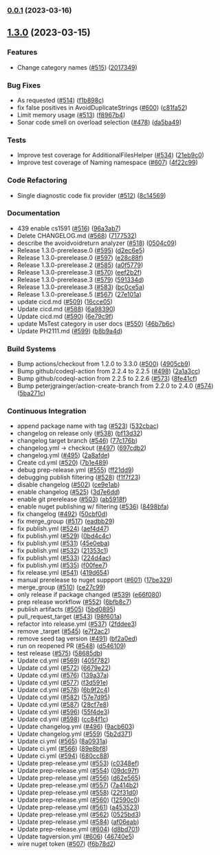 ### [0.0.1](https://github.com/philips-software/roslyn-analyzers/compare/v0.0.0...v0.0.1) (2023-03-16)



## [1.3.0](https://github.com/philips-software/roslyn-analyzers/compare/v0.0.0...v1.3.0) (2023-03-15)


### Features

* Change category names ([#515](https://github.com/philips-software/roslyn-analyzers/issues/515)) ([2017349](https://github.com/philips-software/roslyn-analyzers/commit/201734992dc4cc4250258234668122799c5d7ac8))


### Bug Fixes

* As requested ([#514](https://github.com/philips-software/roslyn-analyzers/issues/514)) ([f1b898c](https://github.com/philips-software/roslyn-analyzers/commit/f1b898c73b5a9d6ef7ce4c26b542b01b9064197a))
* fix false positives in AvoidDuplicateStrings ([#600](https://github.com/philips-software/roslyn-analyzers/issues/600)) ([c81fa52](https://github.com/philips-software/roslyn-analyzers/commit/c81fa52c415b5b5b1646500e497a3ed9c199a884))
* Limit memory usage ([#513](https://github.com/philips-software/roslyn-analyzers/issues/513)) ([f8967b4](https://github.com/philips-software/roslyn-analyzers/commit/f8967b4c80a818dcc10c980a31267beb644ed4a1))
* Sonar code smell on overload selection ([#478](https://github.com/philips-software/roslyn-analyzers/issues/478)) ([da5ba49](https://github.com/philips-software/roslyn-analyzers/commit/da5ba4929a2444792c8546aab20ddf242ef0ae5d))


### Tests

* Improve test coverage for AdditionalFilesHelper ([#534](https://github.com/philips-software/roslyn-analyzers/issues/534)) ([21eb9c0](https://github.com/philips-software/roslyn-analyzers/commit/21eb9c0afd7e4f2e650cfebe2eb022f668f28466))
* Improve test coverage of Naming namespace ([#607](https://github.com/philips-software/roslyn-analyzers/issues/607)) ([4f22c99](https://github.com/philips-software/roslyn-analyzers/commit/4f22c99e312e4c28d4fe385d7e0120dcac1e987d))


### Code Refactoring

* Single diagnostic code fix provider ([#512](https://github.com/philips-software/roslyn-analyzers/issues/512)) ([8c14569](https://github.com/philips-software/roslyn-analyzers/commit/8c14569ffe774ab97ee401e7d5be9b02f258b919))


### Documentation

* 439 enable cs1591 ([#516](https://github.com/philips-software/roslyn-analyzers/issues/516)) ([96a3ab7](https://github.com/philips-software/roslyn-analyzers/commit/96a3ab7e06e0295c54df8d955a6cf857a5afc0fc))
* Delete CHANGELOG.md ([#568](https://github.com/philips-software/roslyn-analyzers/issues/568)) ([7177532](https://github.com/philips-software/roslyn-analyzers/commit/7177532ed5eec10325e19708c658cdceb4e14a58))
* describe the avoidvoidreturn analyzer ([#518](https://github.com/philips-software/roslyn-analyzers/issues/518)) ([0504c09](https://github.com/philips-software/roslyn-analyzers/commit/0504c09473ded10ad5c7602b4cf90063ba2855e4))
* Release 1.3.0-prerelease.0  ([#595](https://github.com/philips-software/roslyn-analyzers/issues/595)) ([d2ec6e5](https://github.com/philips-software/roslyn-analyzers/commit/d2ec6e563fa23fa0d82882ce58aca5aef569aa6c))
* Release 1.3.0-prerelease.0  ([#597](https://github.com/philips-software/roslyn-analyzers/issues/597)) ([e28c88f](https://github.com/philips-software/roslyn-analyzers/commit/e28c88fba80c3c71990a3e4ccb622e18f779ebb4))
* Release 1.3.0-prerelease.2  ([#585](https://github.com/philips-software/roslyn-analyzers/issues/585)) ([a0f5779](https://github.com/philips-software/roslyn-analyzers/commit/a0f57791884ad95a3a411bb13953ae71d7b5b7da))
* Release 1.3.0-prerelease.3  ([#570](https://github.com/philips-software/roslyn-analyzers/issues/570)) ([eef2b2f](https://github.com/philips-software/roslyn-analyzers/commit/eef2b2fb5b2f9544c56c0b61b680a9e3ea6ee49a))
* Release 1.3.0-prerelease.3  ([#579](https://github.com/philips-software/roslyn-analyzers/issues/579)) ([591334d](https://github.com/philips-software/roslyn-analyzers/commit/591334d4815bf3352e60fede8be882bed44cc1ea))
* Release 1.3.0-prerelease.3  ([#583](https://github.com/philips-software/roslyn-analyzers/issues/583)) ([bc0ce5a](https://github.com/philips-software/roslyn-analyzers/commit/bc0ce5a5c2bedb24e26d09ddd26abde12f9558eb))
* Release 1.3.0-prerelease.5 ([#567](https://github.com/philips-software/roslyn-analyzers/issues/567)) ([27e101a](https://github.com/philips-software/roslyn-analyzers/commit/27e101afcd16b016b16fedb4889eef29145162e0))
* update cicd.md ([#509](https://github.com/philips-software/roslyn-analyzers/issues/509)) ([16cce05](https://github.com/philips-software/roslyn-analyzers/commit/16cce05a8d8e49634b7a1f82f17fd5bbc0a54245))
* Update cicd.md ([#588](https://github.com/philips-software/roslyn-analyzers/issues/588)) ([6a98390](https://github.com/philips-software/roslyn-analyzers/commit/6a983909848357e0dd61cfd7f1a157187e050a30))
* Update cicd.md ([#590](https://github.com/philips-software/roslyn-analyzers/issues/590)) ([6e79c9f](https://github.com/philips-software/roslyn-analyzers/commit/6e79c9f5e84c4f0eff6a82177725c4a9c5e3b440))
* update MsTest category in user docs ([#550](https://github.com/philips-software/roslyn-analyzers/issues/550)) ([46b7b6c](https://github.com/philips-software/roslyn-analyzers/commit/46b7b6c1e423a18e72348ffeb21f5877feade79c))
* Update PH2111.md ([#599](https://github.com/philips-software/roslyn-analyzers/issues/599)) ([b8b9a4d](https://github.com/philips-software/roslyn-analyzers/commit/b8b9a4d3ed3a99ee41d1420ea94878045ec2a080))


### Build Systems

* Bump actions/checkout from 1.2.0 to 3.3.0 ([#500](https://github.com/philips-software/roslyn-analyzers/issues/500)) ([4905cb9](https://github.com/philips-software/roslyn-analyzers/commit/4905cb96d8f8ee3a1e700ae2ff437f2d5f3e2de4))
* Bump github/codeql-action from 2.2.4 to 2.2.5 ([#498](https://github.com/philips-software/roslyn-analyzers/issues/498)) ([2a1a3cc](https://github.com/philips-software/roslyn-analyzers/commit/2a1a3cc28b4c1549c76ae77ca11957769db7c24e))
* Bump github/codeql-action from 2.2.5 to 2.2.6 ([#573](https://github.com/philips-software/roslyn-analyzers/issues/573)) ([8fe41cf](https://github.com/philips-software/roslyn-analyzers/commit/8fe41cf61bbbea3be091069fbc107f41f0c87089))
* Bump peterjgrainger/action-create-branch from 2.2.0 to 2.4.0 ([#574](https://github.com/philips-software/roslyn-analyzers/issues/574)) ([5ba271c](https://github.com/philips-software/roslyn-analyzers/commit/5ba271c600c2499f6a263bd2f0989a4c97139944))


### Continuous Integration

* append package name with tag ([#523](https://github.com/philips-software/roslyn-analyzers/issues/523)) ([532cbac](https://github.com/philips-software/roslyn-analyzers/commit/532cbace541351a4bdd40125ea6fe04521ff9e58))
* changelog on release only ([#538](https://github.com/philips-software/roslyn-analyzers/issues/538)) ([bf13d32](https://github.com/philips-software/roslyn-analyzers/commit/bf13d32060072496ca9241a25cabe0df6362370e))
* changelog target branch ([#546](https://github.com/philips-software/roslyn-analyzers/issues/546)) ([77c176b](https://github.com/philips-software/roslyn-analyzers/commit/77c176bf00bf28079961329a541c981706216982))
* changelog.yml -> checkout ([#497](https://github.com/philips-software/roslyn-analyzers/issues/497)) ([697cdb2](https://github.com/philips-software/roslyn-analyzers/commit/697cdb21b434a7b40cab52fb9210e954aa021e66))
* changelog.yml ([#495](https://github.com/philips-software/roslyn-analyzers/issues/495)) ([2a8afde](https://github.com/philips-software/roslyn-analyzers/commit/2a8afde557509dc774c0c8d110efdd16cff0b5aa))
* Create cd.yml ([#520](https://github.com/philips-software/roslyn-analyzers/issues/520)) ([7b1e489](https://github.com/philips-software/roslyn-analyzers/commit/7b1e489b177718b4d00d883b7b3cf8f0b4ef44fc))
* debug prep-release.yml ([#555](https://github.com/philips-software/roslyn-analyzers/issues/555)) ([ff21dd9](https://github.com/philips-software/roslyn-analyzers/commit/ff21dd91d304e75b2dfe115b37c67b8b008e0773))
* debugging publish filtering ([#528](https://github.com/philips-software/roslyn-analyzers/issues/528)) ([f1f7f23](https://github.com/philips-software/roslyn-analyzers/commit/f1f7f235c03b4496f009f742e1f4003b33671b37))
* disable changelog ([#502](https://github.com/philips-software/roslyn-analyzers/issues/502)) ([ce9e1ab](https://github.com/philips-software/roslyn-analyzers/commit/ce9e1ab1a6f5b3f49cc9d7f0bd66fb2e0ecca8b3))
* enable changelog ([#525](https://github.com/philips-software/roslyn-analyzers/issues/525)) ([3d7e6dd](https://github.com/philips-software/roslyn-analyzers/commit/3d7e6ddae138a8cb965696a78dcbd2babe4bce62))
* enable git prerelease ([#503](https://github.com/philips-software/roslyn-analyzers/issues/503)) ([ab5918f](https://github.com/philips-software/roslyn-analyzers/commit/ab5918ffff093f4874fa6d4269116dfe9986b555))
* enable nuget publishing w/ filtering ([#536](https://github.com/philips-software/roslyn-analyzers/issues/536)) ([8498bfa](https://github.com/philips-software/roslyn-analyzers/commit/8498bfa80722803133710d88597b31f74b7a528c))
* fix changelog ([#492](https://github.com/philips-software/roslyn-analyzers/issues/492)) ([50cbf0d](https://github.com/philips-software/roslyn-analyzers/commit/50cbf0d9a7cf418ba81a3603710757bbeebf7f9b))
* fix merge_group ([#517](https://github.com/philips-software/roslyn-analyzers/issues/517)) ([eadbb29](https://github.com/philips-software/roslyn-analyzers/commit/eadbb2911843eefe8a83dbc78ac96c670ccfa13c))
* fix publish.yml ([#524](https://github.com/philips-software/roslyn-analyzers/issues/524)) ([aef4d47](https://github.com/philips-software/roslyn-analyzers/commit/aef4d47fbec82ce1150b2231671a3a7fac7492c4))
* fix publish.yml ([#529](https://github.com/philips-software/roslyn-analyzers/issues/529)) ([0bd4c4c](https://github.com/philips-software/roslyn-analyzers/commit/0bd4c4c3f5f7124b1c67f5635de732dbd0621c51))
* fix publish.yml ([#531](https://github.com/philips-software/roslyn-analyzers/issues/531)) ([45e0eba](https://github.com/philips-software/roslyn-analyzers/commit/45e0eba95aba7d81b6ba20ff3d8c2fcf9ba481eb))
* fix publish.yml ([#532](https://github.com/philips-software/roslyn-analyzers/issues/532)) ([21353c1](https://github.com/philips-software/roslyn-analyzers/commit/21353c17edbc9a6c3618b9521860ba3b41e31b3c))
* fix publish.yml ([#533](https://github.com/philips-software/roslyn-analyzers/issues/533)) ([224d4ac](https://github.com/philips-software/roslyn-analyzers/commit/224d4ac147e40498bb45c04d3a5b3c39c7da1ac1))
* fix publish.yml ([#535](https://github.com/philips-software/roslyn-analyzers/issues/535)) ([f00fee7](https://github.com/philips-software/roslyn-analyzers/commit/f00fee7e7c77cf6ac4ae12740e013acf56d3ae25))
* fix release.yml ([#541](https://github.com/philips-software/roslyn-analyzers/issues/541)) ([419d654](https://github.com/philips-software/roslyn-analyzers/commit/419d6544169d7b0fee32989afa3906bfeb4cc7af))
* manual prerelease to nuget suppport ([#601](https://github.com/philips-software/roslyn-analyzers/issues/601)) ([17be329](https://github.com/philips-software/roslyn-analyzers/commit/17be3293d4fb0acec434cd4c0ba62544c3f32a75))
* merge_group ([#510](https://github.com/philips-software/roslyn-analyzers/issues/510)) ([ce27c99](https://github.com/philips-software/roslyn-analyzers/commit/ce27c99c9d9c9f401eab25efd7cf5993ed3e0f74))
* only release if package changed ([#539](https://github.com/philips-software/roslyn-analyzers/issues/539)) ([e66f080](https://github.com/philips-software/roslyn-analyzers/commit/e66f08026f88ca2320e8db93824b4912ce8a3d98))
* prep release workflow ([#552](https://github.com/philips-software/roslyn-analyzers/issues/552)) ([6bfb8c7](https://github.com/philips-software/roslyn-analyzers/commit/6bfb8c72654719fdf472d052a15b582b329d1be5))
* publish artifacts ([#505](https://github.com/philips-software/roslyn-analyzers/issues/505)) ([5bd0895](https://github.com/philips-software/roslyn-analyzers/commit/5bd0895bc90272fb0d40fd0e8b97db97a52b9102))
* pull_request_target ([#543](https://github.com/philips-software/roslyn-analyzers/issues/543)) ([98f601a](https://github.com/philips-software/roslyn-analyzers/commit/98f601ad3ed557dcbedee1192bc24f595a772839))
* refactor into release.yml ([#537](https://github.com/philips-software/roslyn-analyzers/issues/537)) ([2fddee3](https://github.com/philips-software/roslyn-analyzers/commit/2fddee375e73be46eff0d881e4cb0f6b1d716026))
* remove _target ([#545](https://github.com/philips-software/roslyn-analyzers/issues/545)) ([e7f2ac2](https://github.com/philips-software/roslyn-analyzers/commit/e7f2ac293922635e9834d00c4cfdfba7ec4d7260))
* remove seed tag version ([#491](https://github.com/philips-software/roslyn-analyzers/issues/491)) ([bf2a0ed](https://github.com/philips-software/roslyn-analyzers/commit/bf2a0ed9e41a433239d89736a3082e26fa9e7d48))
* run on reopened PR ([#548](https://github.com/philips-software/roslyn-analyzers/issues/548)) ([d546109](https://github.com/philips-software/roslyn-analyzers/commit/d5461090c6f3cd5a962bd808b53ae41228ba08df))
* test release ([#575](https://github.com/philips-software/roslyn-analyzers/issues/575)) ([58685db](https://github.com/philips-software/roslyn-analyzers/commit/58685db5ed3c6e2e449737d49fcf50ca50987f3e))
* Update cd.yml ([#569](https://github.com/philips-software/roslyn-analyzers/issues/569)) ([405f782](https://github.com/philips-software/roslyn-analyzers/commit/405f782c682bde60f139541dd49fd77d07b13685))
* Update cd.yml ([#572](https://github.com/philips-software/roslyn-analyzers/issues/572)) ([6679e22](https://github.com/philips-software/roslyn-analyzers/commit/6679e22476d21fcc3e2aa1745815cb1f2b88808a))
* Update cd.yml ([#576](https://github.com/philips-software/roslyn-analyzers/issues/576)) ([139a37a](https://github.com/philips-software/roslyn-analyzers/commit/139a37a45432cff5bb8f10d481095d6d92cb3db6))
* Update cd.yml ([#577](https://github.com/philips-software/roslyn-analyzers/issues/577)) ([f3d591e](https://github.com/philips-software/roslyn-analyzers/commit/f3d591e93e1259499afe7975148f5213c81384ff))
* Update cd.yml ([#578](https://github.com/philips-software/roslyn-analyzers/issues/578)) ([6b9f2c4](https://github.com/philips-software/roslyn-analyzers/commit/6b9f2c466df9aaa1a8a871aa06a8e4ffeea7eb88))
* Update cd.yml ([#582](https://github.com/philips-software/roslyn-analyzers/issues/582)) ([57e7d95](https://github.com/philips-software/roslyn-analyzers/commit/57e7d9519f7ef0054e544b6bee2caf3a67fdd4ed))
* Update cd.yml ([#587](https://github.com/philips-software/roslyn-analyzers/issues/587)) ([28cf7e8](https://github.com/philips-software/roslyn-analyzers/commit/28cf7e812f0bc0244cefcc6420aaf2356a7d296f))
* Update cd.yml ([#596](https://github.com/philips-software/roslyn-analyzers/issues/596)) ([55f4de3](https://github.com/philips-software/roslyn-analyzers/commit/55f4de315f1c02e12a3becaaa69d03979b90cadf))
* Update cd.yml ([#598](https://github.com/philips-software/roslyn-analyzers/issues/598)) ([cc84f1c](https://github.com/philips-software/roslyn-analyzers/commit/cc84f1c81f22ca048d6e4d13be15fbbe9f28a606))
* Update changelog.yml ([#496](https://github.com/philips-software/roslyn-analyzers/issues/496)) ([9acb603](https://github.com/philips-software/roslyn-analyzers/commit/9acb60344e962c170197be0cad9f6887fb6b0694))
* Update changelog.yml ([#559](https://github.com/philips-software/roslyn-analyzers/issues/559)) ([5b2d371](https://github.com/philips-software/roslyn-analyzers/commit/5b2d3716f6b14bfee2ee2895f99d50e226307c7a))
* Update ci.yml ([#565](https://github.com/philips-software/roslyn-analyzers/issues/565)) ([8a0931a](https://github.com/philips-software/roslyn-analyzers/commit/8a0931a597d7914fcf48a45f58dc9c320ed3779c))
* Update ci.yml ([#566](https://github.com/philips-software/roslyn-analyzers/issues/566)) ([89e8bf8](https://github.com/philips-software/roslyn-analyzers/commit/89e8bf8891cca69ae1b774a2d8273bd1e7d25211))
* Update ci.yml ([#594](https://github.com/philips-software/roslyn-analyzers/issues/594)) ([680cc88](https://github.com/philips-software/roslyn-analyzers/commit/680cc88719984a014365046e260bf9dab526127d))
* Update prep-release.yml ([#553](https://github.com/philips-software/roslyn-analyzers/issues/553)) ([c0348ef](https://github.com/philips-software/roslyn-analyzers/commit/c0348efcc16bdcc25de708a75db15ba6cdfaecd4))
* Update prep-release.yml ([#554](https://github.com/philips-software/roslyn-analyzers/issues/554)) ([09dc97f](https://github.com/philips-software/roslyn-analyzers/commit/09dc97f5098247a657488eed3f36771ba93943f9))
* Update prep-release.yml ([#556](https://github.com/philips-software/roslyn-analyzers/issues/556)) ([d62e565](https://github.com/philips-software/roslyn-analyzers/commit/d62e565dbeda6b89b26d976d1d45bb36b40ad611))
* Update prep-release.yml ([#557](https://github.com/philips-software/roslyn-analyzers/issues/557)) ([7a414b2](https://github.com/philips-software/roslyn-analyzers/commit/7a414b2333fff597fdefa09b51f572c82e4e9784))
* Update prep-release.yml ([#558](https://github.com/philips-software/roslyn-analyzers/issues/558)) ([22f31d0](https://github.com/philips-software/roslyn-analyzers/commit/22f31d0031fc601d2b1121233a3ea571186b31ed))
* Update prep-release.yml ([#560](https://github.com/philips-software/roslyn-analyzers/issues/560)) ([12590c0](https://github.com/philips-software/roslyn-analyzers/commit/12590c0272329a05c55c39019eab6e5d3626b77c))
* Update prep-release.yml ([#561](https://github.com/philips-software/roslyn-analyzers/issues/561)) ([a453523](https://github.com/philips-software/roslyn-analyzers/commit/a4535237865244daadd8bc74d51ef8b724f22c9e))
* Update prep-release.yml ([#562](https://github.com/philips-software/roslyn-analyzers/issues/562)) ([0525bd3](https://github.com/philips-software/roslyn-analyzers/commit/0525bd3510facea06a4b750889aa806774ff70d5))
* Update prep-release.yml ([#584](https://github.com/philips-software/roslyn-analyzers/issues/584)) ([af06eab](https://github.com/philips-software/roslyn-analyzers/commit/af06eab3fb5eb8bdf5893898e34f9a9235bd821e))
* Update prep-release.yml ([#604](https://github.com/philips-software/roslyn-analyzers/issues/604)) ([d8bd701](https://github.com/philips-software/roslyn-analyzers/commit/d8bd70112632b3282b8e567f87829850f092306d))
* Update tagversion.yml ([#606](https://github.com/philips-software/roslyn-analyzers/issues/606)) ([46740e5](https://github.com/philips-software/roslyn-analyzers/commit/46740e59ba21099013cf5af49b4dfa3e0d6ed6b2))
* wire nuget token ([#507](https://github.com/philips-software/roslyn-analyzers/issues/507)) ([f6b78d2](https://github.com/philips-software/roslyn-analyzers/commit/f6b78d25ded2d9cc3f46f5c58a81c4d2db15e4bf))
